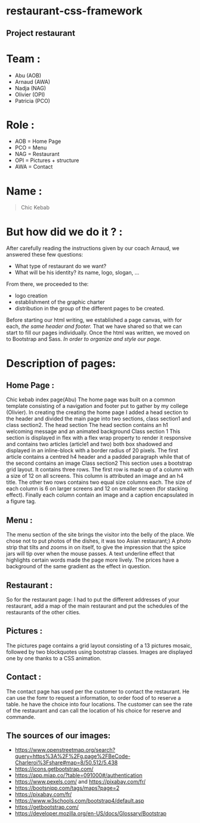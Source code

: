 # restaurant-css-framework

## Project restaurant

Team : 
======
+ Abu (AOB)
+ Arnaud (AWA)
+ Nadja (NAG)
+ Olivier (OPI)
+ Patricia (PCO)

Role :
======

+ AOB = Home Page
+ PCO = Menu
+ NAG = Restaurant
+ OPI = Pictures + structure
+ AWA = Contact

Name : 
======
> Chic Kebab

But how did we do it ? : 
========================


After carefully reading the instructions given by our coach Arnaud, we answered these few questions:

 - What type of restaurant do we want?
 - What will be his identity? its name, logo, slogan, ...

 From there, we proceeded to the:

 - logo creation
 - establishment of the graphic charter
 -  distribution in the group of the different pages to be created.

Before starting our html writing, we established a page canvas, with for each, *the same header and footer.*
That we have shared so that we can start to fill our pages individually.
Once the html was written, we moved on to Bootstrap and Sass.
*In order to organize and style our page.*

Description of pages:
=====================

Home Page :
-----------
Chic kebab index page(Abu) The home page was built on a common template consisting of a navigation and footer put to gather by my college (Olivier). In creating the creating the home page I added a head section to the header and divided the main page into two sections, class section1 and class section2. The head section The head section contains an h1 welcoming message and an animated background Class section 1 This section is displayed in flex with a flex wrap property to render it responsive and contains two articles (article1 and two) both box shadowed and displayed in an inline-block with a border radius of 20 pixels. The first article contains a centred h4 header and a padded paragraph while that of the second contains an image Class section2 This section uses a bootstrap grid layout. It contains three rows. The first row is made up of a column with a size of 12 on all screens. This column is attributed an image and an h4 title. The other two rows contains two equal size columns each. The size of each column is 6 on larger screens and 12 on smaller screen (for stacking effect). Finally each column contain an image and a caption encapsulated in a figure tag.

Menu :
------
The menu section of the site brings the visitor into the belly of the place.
We chose not to put photos of the dishes, it was too Asian restaurant;)
A photo strip that tilts and zooms in on itself, to give the impression that the spice jars will tip over when the mouse passes.
A text underline effect that highlights certain words made the page more lively. The prices have a background of the same gradient as the effect in question.

Restaurant :
------------
So for the restaurant page: I had to put the different addresses of your restaurant, add a map of the main restaurant and put the schedules of the restaurants of the other cities.


Pictures :
----------
The pictures page contains a grid layout consisting of a 13 pictures mosaic, followed by two blockquotes using bootstrap classes. Images are displayed one by one thanks to a CSS animation.


Contact :
---------
The contact page has used per the customer to contact the restaurant. He can use the fomr to request a information, to order food of to reserve a table. he have the choice into four locations. The customer can see the rate of the restaurant and can call the location of his choice for reserve and commande.

## The sources of our images:

 - https://www.openstreetmap.org/search?query=https%3A%2F%2Fg.page%2FBeCode-Charleroi%3Fshare#map=8/50.512/5.438
 - https://icons.getbootstrap.com/
 - https://app.miap.co/?table=091000#/authentication
 - https://www.pexels.com/ and https://pixabay.com/fr/ 
 - https://bootsnipp.com/tags/maps?page=2
 - https://pixabay.com/fr/
 - https://www.w3schools.com/bootstrap4/default.asp
 - https://getbootstrap.com/
 - https://developer.mozilla.org/en-US/docs/Glossary/Bootstrap